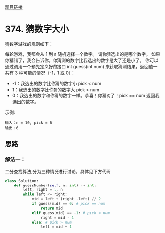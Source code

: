 [题目链接](https://leetcode-cn.com/problems/guess-number-higher-or-lower/)
# 374. 猜数字大小
猜数字游戏的规则如下：

每轮游戏，我都会从 1 到 n 随机选择一个数字。 请你猜选出的是哪个数字。
如果你猜错了，我会告诉你，你猜测的数字比我选出的数字是大了还是小了。
你可以通过调用一个预先定义好的接口 int guess(int num) 来获取猜测结果，返回值一共有 3 种可能的情况（-1，1 或 0）：

* -1：我选出的数字比你猜的数字小 pick < num
* 1：我选出的数字比你猜的数字大 pick > num
* 0：我选出的数字和你猜的数字一样。恭喜！你猜对了！pick == num
返回我选出的数字。
  
示例:
```
输入：n = 10, pick = 6
输出：6
```


## 思路

### 解法一：
二分查找算法,分为三种情况进行讨论，具体见下方代码
```python
class Solution:
    def guessNumber(self, n: int) -> int:
        left, right = 1, n
        while left <= right:
            mid = left + (right -left) // 2
            if guess(mid) == 0: # pick == num
                return mid
            elif guess(mid) == -1: # pick < num
                right = mid - 1
            else: # pick > num
                left = mid + 1
```

